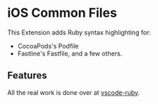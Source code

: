 # iOS Common Files

This Extension adds Ruby syntax highlighting for:

* CocoaPods's Podfile
* Fastline's Fastfile, and a few others.

## Features

All the real work is done over at [vscode-ruby](https://github.com/rubyide/vscode-ruby).
